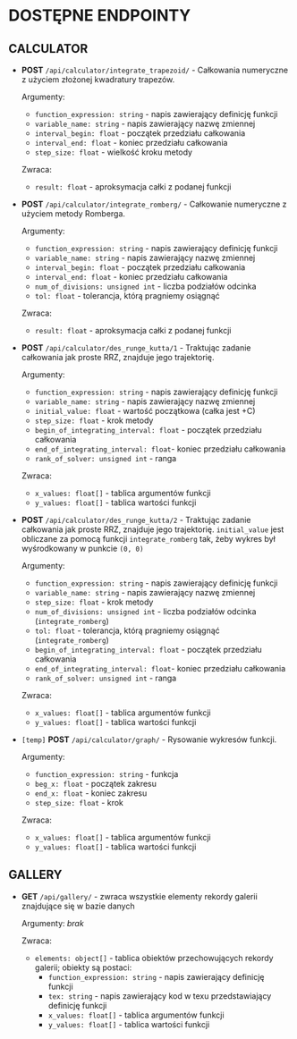# DOSTĘPNE ENDPOINTY
## CALCULATOR
* **POST** `/api/calculator/integrate_trapezoid/` - Całkowania numeryczne z użyciem złożonej kwadratury trapezów.
    
    Argumenty:
    * `function_expression: string` - napis zawierający definicję funkcji
    * `variable_name: string` - napis zawierający nazwę zmiennej
    * `interval_begin: float` - początek przedziału całkowania
    * `interval_end: float` - koniec przedziału całkowania
    * `step_size: float` - wielkość kroku metody
    
    Zwraca:
    * `result: float` - aproksymacja całki z podanej funkcji

  
* **POST** `/api/calculator/integrate_romberg/` - Całkowanie numeryczne z użyciem metody Romberga.
    
    Argumenty:
    * `function_expression: string` - napis zawierający definicję funkcji
    * `variable_name: string` - napis zawierający nazwę zmiennej
    * `interval_begin: float` - początek przedziału całkowania
    * `interval_end: float` - koniec przedziału całkowania
    * `num_of_divisions: unsigned int` - liczba podziałów odcinka
    * `tol: float` - tolerancja, którą pragniemy osiągnąć

    Zwraca:
    * `result: float` - aproksymacja całki z podanej funkcji


* **POST** `/api/calculator/des_runge_kutta/1` - Traktując zadanie całkowania jak proste RRZ, znajduje jego trajektorię.

    Argumenty:
    * `function_expression: string` - napis zawierający definicję funkcji
    * `variable_name: string` - napis zawierający nazwę zmiennej
    * `initial_value: float` - wartość początkowa (całka jest +C)
    * `step_size: float` - krok metody
    * `begin_of_integrating_interval: float` - początek przedziału całkowania
    * `end_of_integrating_interval: float`- koniec przedziału całkowania
    * `rank_of_solver: unsigned int` - ranga

    Zwraca:
    * `x_values: float[]` - tablica argumentów funkcji
    * `y_values: float[]` - tablica wartości funkcji


* **POST** `/api/calculator/des_runge_kutta/2` - Traktując zadanie całkowania jak proste RRZ, znajduje jego trajektorię. 
`initial_value` jest obliczane za pomocą funkcji `integrate_romberg` tak, żeby wykres był wyśrodkowany w punkcie `(0, 0)`

    Argumenty:
    * `function_expression: string` - napis zawierający definicję funkcji
    * `variable_name: string` - napis zawierający nazwę zmiennej
    * `step_size: float` - krok metody
    * `num_of_divisions: unsigned int` - liczba podziałów odcinka (`integrate_romberg`)
    * `tol: float` - tolerancja, którą pragniemy osiągnąć (`integrate_romberg`)
    * `begin_of_integrating_interval: float` - początek przedziału całkowania
    * `end_of_integrating_interval: float`- koniec przedziału całkowania
    * `rank_of_solver: unsigned int` - ranga

    Zwraca:
    * `x_values: float[]` - tablica argumentów funkcji
    * `y_values: float[]` - tablica wartości funkcji


* `[temp]` **POST** `/api/calculator/graph/` - Rysowanie wykresów funkcji.

    Argumenty:
    * `function_expression: string` - funkcja
    * `beg_x: float` - początek zakresu
    * `end_x: float` - koniec zakresu
    * `step_size: float` - krok
  
    Zwraca:
    * `x_values: float[]` - tablica argumentów funkcji
    * `y_values: float[]` - tablica wartości funkcji

## GALLERY
* **GET** `/api/gallery/` - zwraca wszystkie elementy rekordy galerii znajdujące się w bazie danych

    Argumenty: *brak*
  
    Zwraca:
    * `elements: object[]` - tablica obiektów przechowujących rekordy galerii; obiekty są postaci:
      * `function_expression: string` - napis zawierający definicję funkcji
      * `tex: string` - napis zawierający kod w texu przedstawiający definicję funkcji
      * `x_values: float[]` - tablica argumentów funkcji
      * `y_values: float[]` - tablica wartości funkcji